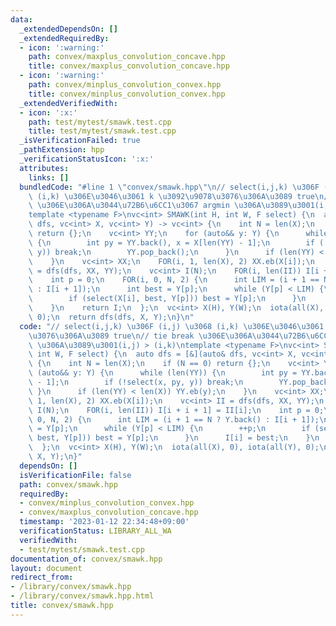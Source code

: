 ```yaml
---
data:
  _extendedDependsOn: []
  _extendedRequiredBy:
  - icon: ':warning:'
    path: convex/maxplus_convolution_concave.hpp
    title: convex/maxplus_convolution_concave.hpp
  - icon: ':warning:'
    path: convex/minplus_convolution_convex.hpp
    title: convex/minplus_convolution_convex.hpp
  _extendedVerifiedWith:
  - icon: ':x:'
    path: test/mytest/smawk.test.cpp
    title: test/mytest/smawk.test.cpp
  _isVerificationFailed: true
  _pathExtension: hpp
  _verificationStatusIcon: ':x:'
  attributes:
    links: []
  bundledCode: "#line 1 \"convex/smawk.hpp\"\n// select(i,j,k) \u306F (i,j) \u3068\
    \ (i,k) \u306E\u3046\u3061 k \u3092\u9078\u3076\u306A\u3089 true\n// tie break\
    \ \u306E\u306A\u3044\u72B6\u6CC1\u3067 argmin \u306A\u3089\u3001(i,j) > (i,k)\n\
    template <typename F>\nvc<int> SMAWK(int H, int W, F select) {\n  auto dfs = [&](auto&\
    \ dfs, vc<int> X, vc<int> Y) -> vc<int> {\n    int N = len(X);\n    if (N == 0)\
    \ return {};\n    vc<int> YY;\n    for (auto&& y: Y) {\n      while (len(YY))\
    \ {\n        int py = YY.back(), x = X[len(YY) - 1];\n        if (!select(x, py,\
    \ y)) break;\n        YY.pop_back();\n      }\n      if (len(YY) < len(X)) YY.eb(y);\n\
    \    }\n    vc<int> XX;\n    FOR(i, 1, len(X), 2) XX.eb(X[i]);\n    vc<int> II\
    \ = dfs(dfs, XX, YY);\n    vc<int> I(N);\n    FOR(i, len(II)) I[i + i + 1] = II[i];\n\
    \    int p = 0;\n    FOR(i, 0, N, 2) {\n      int LIM = (i + 1 == N ? Y.back()\
    \ : I[i + 1]);\n      int best = Y[p];\n      while (Y[p] < LIM) {\n        ++p;\n\
    \        if (select(X[i], best, Y[p])) best = Y[p];\n      }\n      I[i] = best;\n\
    \    }\n    return I;\n  };\n  vc<int> X(H), Y(W);\n  iota(all(X), 0), iota(all(Y),\
    \ 0);\n  return dfs(dfs, X, Y);\n}\n"
  code: "// select(i,j,k) \u306F (i,j) \u3068 (i,k) \u306E\u3046\u3061 k \u3092\u9078\
    \u3076\u306A\u3089 true\n// tie break \u306E\u306A\u3044\u72B6\u6CC1\u3067 argmin\
    \ \u306A\u3089\u3001(i,j) > (i,k)\ntemplate <typename F>\nvc<int> SMAWK(int H,\
    \ int W, F select) {\n  auto dfs = [&](auto& dfs, vc<int> X, vc<int> Y) -> vc<int>\
    \ {\n    int N = len(X);\n    if (N == 0) return {};\n    vc<int> YY;\n    for\
    \ (auto&& y: Y) {\n      while (len(YY)) {\n        int py = YY.back(), x = X[len(YY)\
    \ - 1];\n        if (!select(x, py, y)) break;\n        YY.pop_back();\n     \
    \ }\n      if (len(YY) < len(X)) YY.eb(y);\n    }\n    vc<int> XX;\n    FOR(i,\
    \ 1, len(X), 2) XX.eb(X[i]);\n    vc<int> II = dfs(dfs, XX, YY);\n    vc<int>\
    \ I(N);\n    FOR(i, len(II)) I[i + i + 1] = II[i];\n    int p = 0;\n    FOR(i,\
    \ 0, N, 2) {\n      int LIM = (i + 1 == N ? Y.back() : I[i + 1]);\n      int best\
    \ = Y[p];\n      while (Y[p] < LIM) {\n        ++p;\n        if (select(X[i],\
    \ best, Y[p])) best = Y[p];\n      }\n      I[i] = best;\n    }\n    return I;\n\
    \  };\n  vc<int> X(H), Y(W);\n  iota(all(X), 0), iota(all(Y), 0);\n  return dfs(dfs,\
    \ X, Y);\n}"
  dependsOn: []
  isVerificationFile: false
  path: convex/smawk.hpp
  requiredBy:
  - convex/minplus_convolution_convex.hpp
  - convex/maxplus_convolution_concave.hpp
  timestamp: '2023-01-12 22:34:48+09:00'
  verificationStatus: LIBRARY_ALL_WA
  verifiedWith:
  - test/mytest/smawk.test.cpp
documentation_of: convex/smawk.hpp
layout: document
redirect_from:
- /library/convex/smawk.hpp
- /library/convex/smawk.hpp.html
title: convex/smawk.hpp
---
```

